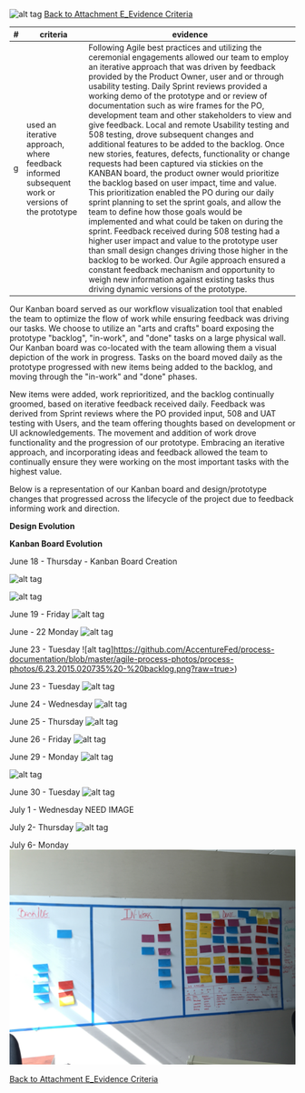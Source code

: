 ![alt tag](https://github.com/AccentureFed/process-documentation/raw/master/agile-process-photos/response-images/proposal-header.png)
[Back to Attachment E_Evidence Criteria](https://github.com/AccentureFed/18FRFQ-Response/blob/master/process-documentation/evidence/README.md)

|#|criteria|evidence|
|-------|---------------|------------------|
|g|used an iterative approach, where feedback informed subsequent work or versions of the prototype |Following Agile best practices and utilizing the ceremonial engagements allowed our team to employ an iterative approach that was driven by feedback provided by the Product Owner, user and or through usability testing.  Daily Sprint reviews provided a working demo of the prototype and or review of documentation such as wire frames for the PO, development team and other stakeholders to view and give feedback. Local and remote Usability testing and 508 testing, drove subsequent changes and additional features to be added to the backlog.  Once new stories, features, defects, functionality or change requests had been captured via stickies on the KANBAN board, the product owner would prioritize the backlog based on user impact, time and value.  This prioritization enabled the PO during our daily sprint planning to set the sprint goals, and allow the team to define how those goals would be implemented and what could be taken on during the sprint. Feedback received during 508 testing had a higher user impact and value to the prototype user than small design changes driving those higher in the backlog to be worked. Our Agile approach ensured a constant feedback mechanism and opportunity to weigh new information against existing tasks thus driving dynamic versions of the prototype.|


Our Kanban board served as our workflow visualization tool that enabled the team to optimize the flow of work while ensuring feedback was driving our tasks. We choose to utilize an "arts and crafts" board exposing the prototype "backlog", "in-work", and "done" tasks on a large physical wall. Our Kanban board was co-located with the team allowing them a visual depiction of the work in progress.  Tasks on the board moved daily as the prototype progressed with new items being added to the backlog, and moving through the "in-work" and "done" phases. 

New items were added, work reprioritized, and the backlog continually groomed, based on iterative feedback received daily. Feedback was derived from Sprint reviews where the PO provided input, 508 and UAT testing with Users, and the team offering thoughts based on development or UI acknowledgements.  The movement and addition of work drove functionality and the progression of our prototype.  Embracing an iterative approach, and incorporating ideas and feedback allowed the team to continually ensure they were working on the most important tasks with the highest value.

Below is a representation of our Kanban board and design/prototype changes that progressed across the lifecycle of the project due to feedback informing work and direction.

**Design Evolution**


**Kanban Board Evolution**

June 18 - Thursday - Kanban Board Creation

![alt tag](https://github.com/AccentureFed/process-documentation/blob/master/agile-process-photos/process-photos/6.18.2015%2014.03%20-%20kanban%20board.jpg?raw=true>)

![alt tag](https://github.com/AccentureFed/process-documentation/blob/master/agile-process-photos/process-photos/6.18.2015%2013.59%20-%20kanban%20board.jpg?raw=true>)

June 19 - Friday 
![alt tag](https://github.com/AccentureFed/process-documentation/blob/master/agile-process-photos/process-photos/6.19.2015.0907%20-%20standup.jpg?raw=true>)

June - 22 Monday
![alt tag](https://github.com/AccentureFed/process-documentation/blob/master/agile-process-photos/process-photos/6.22.2015.0917%20-%20backlog.jpg?raw=true>)

June 23 - Tuesday
![alt tag]https://github.com/AccentureFed/process-documentation/blob/master/agile-process-photos/process-photos/6.23.2015.020735%20-%20backlog.png?raw=true>)

June 23 - Tuesday
![alt tag](https://github.com/AccentureFed/process-documentation/blob/master/agile-process-photos/process-photos/6.23.2015.020735%20-%20backlog.png?raw=true>)

June 24 - Wednesday
![alt tag](https://github.com/AccentureFed/process-documentation/blob/master/agile-process-photos/process-photos/6.24.2015%2016.30%20-%20backlog.JPG?raw=true>)

June 25 - Thursday
![alt tag](https://github.com/AccentureFed/process-documentation/blob/master/agile-process-photos/process-photos/2015-06-25%2015.23.09%20-%20review.jpg?raw=true>)

June 26 - Friday
![alt tag](https://github.com/AccentureFed/process-documentation/blob/master/agile-process-photos/process-photos/2015-06-26%2009.44.09%20-%20standup.jpg?raw=true>)

June 29 - Monday
![alt tag](https://github.com/AccentureFed/process-documentation/blob/master/agile-process-photos/process-photos/2015-06-29%2009.07.40%20-%20backlog.jpg?raw=true>)

![alt tag](https://github.com/AccentureFed/process-documentation/blob/master/agile-process-photos/process-photos/2015-06-29%2015.22.47%20backlog.jpg?raw=true>)

June 30 - Tuesday
![alt tag](https://github.com/AccentureFed/process-documentation/blob/master/agile-process-photos/process-photos/6.30.2015%2009.54%20-%20standup.JPG?raw=true>)

July 1 - Wednesday
NEED IMAGE

July 2- Thursday
![alt tag](https://github.com/AccentureFed/process-documentation/blob/master/agile-process-photos/process-photos/2015-07-02%2009.22.02%20-%20backlog.jpg?raw=true>)

July 6- Monday
![alt tag]( https://github.com/AccentureFed/18FRFQ-Response/blob/master/process-documentation/agile-process-photos/process-photos/2015-07-06%2009.28%20-%20kanban.JPG?raw=true>)


[Back to Attachment E_Evidence Criteria](https://github.com/AccentureFed/18FRFQ-Response/blob/master/process-documentation/evidence/README.md)
